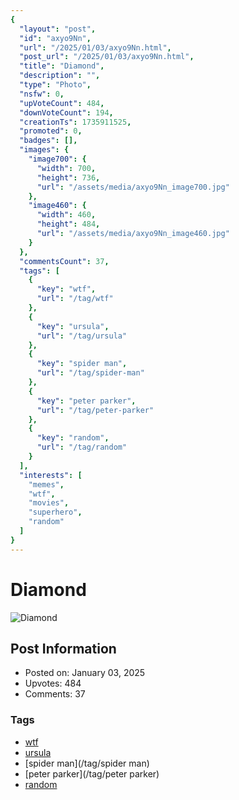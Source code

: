 ```yaml
---
{
  "layout": "post",
  "id": "axyo9Nn",
  "url": "/2025/01/03/axyo9Nn.html",
  "post_url": "/2025/01/03/axyo9Nn.html",
  "title": "Diamond",
  "description": "",
  "type": "Photo",
  "nsfw": 0,
  "upVoteCount": 484,
  "downVoteCount": 194,
  "creationTs": 1735911525,
  "promoted": 0,
  "badges": [],
  "images": {
    "image700": {
      "width": 700,
      "height": 736,
      "url": "/assets/media/axyo9Nn_image700.jpg"
    },
    "image460": {
      "width": 460,
      "height": 484,
      "url": "/assets/media/axyo9Nn_image460.jpg"
    }
  },
  "commentsCount": 37,
  "tags": [
    {
      "key": "wtf",
      "url": "/tag/wtf"
    },
    {
      "key": "ursula",
      "url": "/tag/ursula"
    },
    {
      "key": "spider man",
      "url": "/tag/spider-man"
    },
    {
      "key": "peter parker",
      "url": "/tag/peter-parker"
    },
    {
      "key": "random",
      "url": "/tag/random"
    }
  ],
  "interests": [
    "memes",
    "wtf",
    "movies",
    "superhero",
    "random"
  ]
}
---
```


# Diamond

![Diamond](/assets/media/axyo9Nn_image700.jpg)

## Post Information

- Posted on: January 03, 2025
- Upvotes: 484
- Comments: 37

### Tags

- [wtf](/tag/wtf)
- [ursula](/tag/ursula)
- [spider man](/tag/spider man)
- [peter parker](/tag/peter parker)
- [random](/tag/random)
